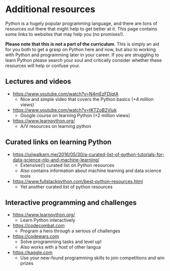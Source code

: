 # Additional resources

Python is a hugely popular programming language, and there are
tons of resources out there that might help to get better at it. 
This page contains some links to websites that may help you (no 
promises!).

**Please note that this is not a part of the curriculum**. This is
simply an aid for you both to get a grasp on Python here and now, 
but also to working with Python and programming later in your career.
If you are struggling to learn Python please search your soul and
critically consider whether these resources will help or confuse your.

## Lectures and videos
* https://www.youtube.com/watch?v=N4mEzFDjqtA
  * Nice and simple video that covers the Python basics (+4 million views)
* https://www.youtube.com/watch?v=tKTZoB2Vjuk
  * Google course on learning Python (+2 million views)
* https://www.learnpython.org/
  * A/V resources on learning python

## Curated links on learning Python
* https://ujjwalkarn.me/2016/05/30/a-curated-list-of-python-tutorials-for-data-science-nlp-and-machine-learning/
  * Extensive(!) curated list on Python resources
  * Also contains information about machine learning and data science tools
* https://www.fullstackpython.com/best-python-resources.html
  * Yet another curated list of python resources

## Interactive programming and challenges
* https://www.learnpython.org/
  * Learn Python interactively
* https://codecombat.com
  * Program a hero through a serious of challenges
* https://codewars.com
  * Solve programming tasks and level up!
  * Also works with a host of other langua
* https://kaggle.com
  * Use your new-found programming skills to join competitions and win prizes
